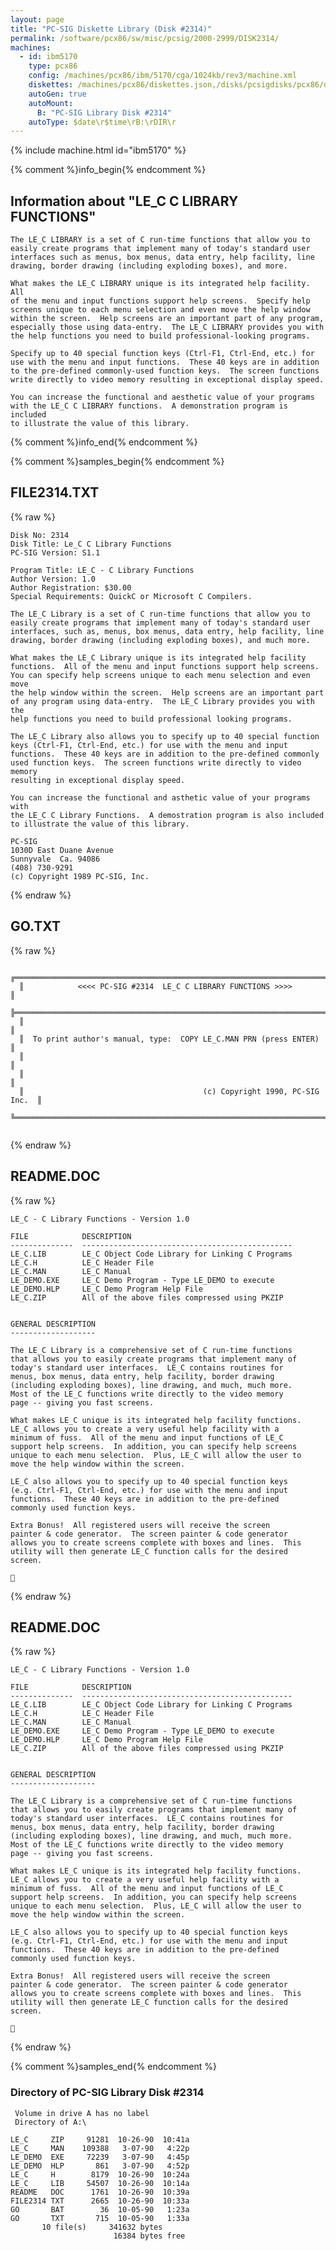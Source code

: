 ```yaml
---
layout: page
title: "PC-SIG Diskette Library (Disk #2314)"
permalink: /software/pcx86/sw/misc/pcsig/2000-2999/DISK2314/
machines:
  - id: ibm5170
    type: pcx86
    config: /machines/pcx86/ibm/5170/cga/1024kb/rev3/machine.xml
    diskettes: /machines/pcx86/diskettes.json,/disks/pcsigdisks/pcx86/diskettes.json
    autoGen: true
    autoMount:
      B: "PC-SIG Library Disk #2314"
    autoType: $date\r$time\rB:\rDIR\r
---
```


{% include machine.html id="ibm5170" %}

{% comment %}info_begin{% endcomment %}

## Information about "LE_C C LIBRARY FUNCTIONS"

    The LE_C LIBRARY is a set of C run-time functions that allow you to
    easily create programs that implement many of today's standard user
    interfaces such as menus, box menus, data entry, help facility, line
    drawing, border drawing (including exploding boxes), and more.
    
    What makes the LE_C LIBRARY unique is its integrated help facility. All
    of the menu and input functions support help screens.  Specify help
    screens unique to each menu selection and even move the help window
    within the screen.  Help screens are an important part of any program,
    especially those using data-entry.  The LE_C LIBRARY provides you with
    the help functions you need to build professional-looking programs.
    
    Specify up to 40 special function keys (Ctrl-F1, Ctrl-End, etc.) for
    use with the menu and input functions.  These 40 keys are in addition
    to the pre-defined commonly-used function keys.  The screen functions
    write directly to video memory resulting in exceptional display speed.
    
    You can increase the functional and aesthetic value of your programs
    with the LE_C C LIBRARY functions.  A demonstration program is included
    to illustrate the value of this library.
{% comment %}info_end{% endcomment %}

{% comment %}samples_begin{% endcomment %}

## FILE2314.TXT

{% raw %}
```
Disk No: 2314                                                           
Disk Title: Le_C C Library Functions                                    
PC-SIG Version: S1.1                                                    
                                                                        
Program Title: LE_C - C Library Functions                               
Author Version: 1.0                                                     
Author Registration: $30.00                                             
Special Requirements: QuickC or Microsoft C Compilers.                  
                                                                        
The LE_C Library is a set of C run-time functions that allow you to     
easily create programs that implement many of today's standard user     
interfaces, such as, menus, box menus, data entry, help facility, line  
drawing, border drawing (including exploding boxes), and much more.     
                                                                        
What makes the LE_C Library unique is its integrated help facility      
functions.  All of the menu and input functions support help screens.   
You can specify help screens unique to each menu selection and even move
the help window within the screen.  Help screens are an important part  
of any program using data-entry.  The LE_C Library provides you with the
help functions you need to build professional looking programs.         
                                                                        
The LE_C Library also allows you to specify up to 40 special function   
keys (Ctrl-F1, Ctrl-End, etc.) for use with the menu and input          
functions.  These 40 keys are in addition to the pre-defined commonly   
used function keys.  The screen functions write directly to video memory
resulting in exceptional display speed.                                 
                                                                        
You can increase the functional and asthetic value of your programs with
the LE_C C Library Functions.  A demostration program is also included  
to illustrate the value of this library.                                
                                                                        
PC-SIG                                                                  
1030D East Duane Avenue                                                 
Sunnyvale  Ca. 94086                                                    
(408) 730-9291                                                          
(c) Copyright 1989 PC-SIG, Inc.                                         
```
{% endraw %}

## GO.TXT

{% raw %}
```
  ╔═════════════════════════════════════════════════════════════════════════╗
  ║            <<<< PC-SIG #2314  LE_C C LIBRARY FUNCTIONS >>>>             ║
  ╠═════════════════════════════════════════════════════════════════════════╣
  ║                                                                         ║
  ║  To print author's manual, type:  COPY LE_C.MAN PRN (press ENTER)       ║
  ║                                                                         ║
  ║                                                                         ║
  ║                                        (c) Copyright 1990, PC-SIG Inc.  ║
  ╚═════════════════════════════════════════════════════════════════════════╝


```
{% endraw %}

## README.DOC

{% raw %}
```
LE_C - C Library Functions - Version 1.0

FILE            DESCRIPTION
--------------  -----------------------------------------------
LE_C.LIB        LE_C Object Code Library for Linking C Programs
LE_C.H          LE_C Header File
LE_C.MAN        LE_C Manual
LE_DEMO.EXE     LE_C Demo Program - Type LE_DEMO to execute
LE_DEMO.HLP     LE_C Demo Program Help File
LE_C.ZIP        All of the above files compressed using PKZIP


GENERAL DESCRIPTION
-------------------

The LE_C Library is a comprehensive set of C run-time functions
that allows you to easily create programs that implement many of
today's standard user interfaces.  LE_C contains routines for
menus, box menus, data entry, help facility, border drawing
(including exploding boxes), line drawing, and much, much more. 
Most of the LE_C functions write directly to the video memory
page -- giving you fast screens.

What makes LE_C unique is its integrated help facility functions. 
LE_C allows you to create a very useful help facility with a
minimum of fuss.  All of the menu and input functions of LE_C
support help screens.  In addition, you can specify help screens
unique to each menu selection.  Plus, LE_C will allow the user to
move the help window within the screen.

LE_C also allows you to specify up to 40 special function keys
(e.g. Ctrl-F1, Ctrl-End, etc.) for use with the menu and input
functions.  These 40 keys are in addition to the pre-defined
commonly used function keys.

Extra Bonus!  All registered users will receive the screen
painter & code generator.  The screen painter & code generator
allows you to create screens complete with boxes and lines.  This
utility will then generate LE_C function calls for the desired
screen.


```
{% endraw %}

## README.DOC

{% raw %}
```
LE_C - C Library Functions - Version 1.0

FILE            DESCRIPTION
--------------  -----------------------------------------------
LE_C.LIB        LE_C Object Code Library for Linking C Programs
LE_C.H          LE_C Header File
LE_C.MAN        LE_C Manual
LE_DEMO.EXE     LE_C Demo Program - Type LE_DEMO to execute
LE_DEMO.HLP     LE_C Demo Program Help File
LE_C.ZIP        All of the above files compressed using PKZIP


GENERAL DESCRIPTION
-------------------

The LE_C Library is a comprehensive set of C run-time functions
that allows you to easily create programs that implement many of
today's standard user interfaces.  LE_C contains routines for
menus, box menus, data entry, help facility, border drawing
(including exploding boxes), line drawing, and much, much more. 
Most of the LE_C functions write directly to the video memory
page -- giving you fast screens.

What makes LE_C unique is its integrated help facility functions. 
LE_C allows you to create a very useful help facility with a
minimum of fuss.  All of the menu and input functions of LE_C
support help screens.  In addition, you can specify help screens
unique to each menu selection.  Plus, LE_C will allow the user to
move the help window within the screen.

LE_C also allows you to specify up to 40 special function keys
(e.g. Ctrl-F1, Ctrl-End, etc.) for use with the menu and input
functions.  These 40 keys are in addition to the pre-defined
commonly used function keys.

Extra Bonus!  All registered users will receive the screen
painter & code generator.  The screen painter & code generator
allows you to create screens complete with boxes and lines.  This
utility will then generate LE_C function calls for the desired
screen.


```
{% endraw %}

{% comment %}samples_end{% endcomment %}

### Directory of PC-SIG Library Disk #2314

     Volume in drive A has no label
     Directory of A:\

    LE_C     ZIP     91281  10-26-90  10:41a
    LE_C     MAN    109388   3-07-90   4:22p
    LE_DEMO  EXE     72239   3-07-90   4:45p
    LE_DEMO  HLP       861   3-07-90   4:52p
    LE_C     H        8179  10-26-90  10:24a
    LE_C     LIB     54507  10-26-90  10:14a
    README   DOC      1761  10-26-90  10:39a
    FILE2314 TXT      2665  10-26-90  10:33a
    GO       BAT        36  10-05-90   1:23a
    GO       TXT       715  10-05-90   1:33a
           10 file(s)     341632 bytes
                           16384 bytes free
